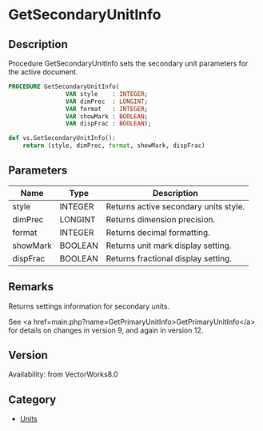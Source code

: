 # GetSecondaryUnitInfo

## Description
Procedure GetSecondaryUnitInfo sets the secondary unit parameters for the active document.

```pascal
PROCEDURE GetSecondaryUnitInfo(
				VAR style    : INTEGER;
				VAR dimPrec  : LONGINT;
				VAR format   : INTEGER;
				VAR showMark : BOOLEAN;
				VAR dispFrac : BOOLEAN);
```

```python
def vs.GetSecondaryUnitInfo():
    return (style, dimPrec, format, showMark, dispFrac)
```

## Parameters
|Name|Type|Description|
|---|---|---|
|style|INTEGER|Returns active secondary units style.|
|dimPrec|LONGINT|Returns dimension precision.|
|format|INTEGER|Returns decimal formatting.|
|showMark|BOOLEAN|Returns unit mark display setting.|
|dispFrac|BOOLEAN|Returns fractional display setting.|

## Remarks
Returns settings information for secondary units.


See &lt;a href=main.php?name=GetPrimaryUnitInfo&gt;GetPrimaryUnitInfo&lt;/a&gt; for details on changes in version 9, and again in version 12.

## Version
Availability: from VectorWorks8.0

## Category
* [Units](../Categories/Units.md)
